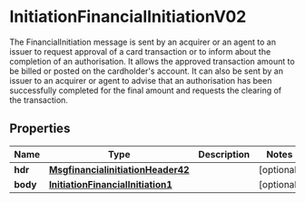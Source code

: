 

# InitiationFinancialInitiationV02

The FinancialInitiation message is sent by an acquirer or an agent to an issuer to request approval of a card transaction or to inform about the completion of an authorisation. It allows the approved transaction amount to be billed or posted on the cardholder's account. It can also be sent by an issuer to an acquirer or agent to advise that an authorisation has been successfully completed for the final amount and requests the clearing of the transaction.
## Properties

Name | Type | Description | Notes
------------ | ------------- | ------------- | -------------
**hdr** | [**MsgfinancialinitiationHeader42**](MsgfinancialinitiationHeader42.md) |  |  [optional]
**body** | [**InitiationFinancialInitiation1**](InitiationFinancialInitiation1.md) |  |  [optional]




